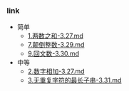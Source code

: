 ### link
* 简单
  * [1.两数之和-3.27.md](1.两数之和-3.27.md)  
  * [7.颠倒整数-3.29.md](7.颠倒整数-3.29.md)  
  * [9.回文数-3.30.md](9.回文数-3.30.md)  
* 中等
   * [2.数字相加-3.27.md](2.数字相加-3.27.md) 
   * [3.无重复字符的最长子串-3.31.md](3.无重复字符的最长子串-3.31.md)  